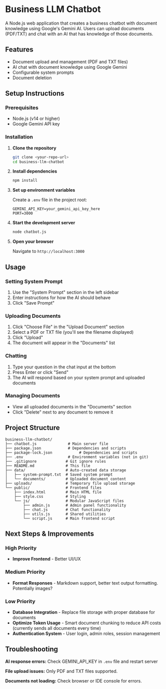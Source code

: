 # Business LLM Chatbot

A Node.js web application that creates a business chatbot with document knowledge using Google's Gemini AI. Users can upload documents (PDF/TXT) and chat with an AI that has knowledge of those documents.

## Features

- Document upload and management (PDF and TXT files)
- AI chat with document knowledge using Google Gemini
- Configurable system prompts
- Document deletion

## Setup Instructions

### Prerequisites

- Node.js (v14 or higher)
- Google Gemini API key

### Installation

1. **Clone the repository**
   ```bash
   git clone <your-repo-url>
   cd business-llm-chatbot
   ```

2. **Install dependencies**
   ```bash
   npm install
   ```

3. **Set up environment variables**
   
   Create a `.env` file in the project root:
   ```env
   GEMINI_API_KEY=your_gemini_api_key_here
   PORT=3000
   ```

4. **Start the development server**
   ```bash
   node chatbot.js
   ```

5. **Open your browser**
   
   Navigate to `http://localhost:3000`

## Usage

### Setting System Prompt
1. Use the "System Prompt" section in the left sidebar
2. Enter instructions for how the AI should behave
3. Click "Save Prompt"

### Uploading Documents
1. Click "Choose File" in the "Upload Document" section
2. Select a PDF or TXT file (you'll see the filename displayed)
3. Click "Upload"
4. The document will appear in the "Documents" list

### Chatting
1. Type your question in the chat input at the bottom
2. Press Enter or click "Send"
3. The AI will respond based on your system prompt and uploaded documents

### Managing Documents
- View all uploaded documents in the "Documents" section
- Click "Delete" next to any document to remove it

## Project Structure

```
business-llm-chatbot/
├── chatbot.js              # Main server file
├── package.json            # Dependencies and scripts
├── package-lock.json            # Dependencies and scripts
├── .env                    # Environment variables (not in git)
├── .gitignore             # Git ignore rules
├── README.md              # This file
├── data/                  # Auto-created data storage
│   ├── system-prompt.txt  # Saved system prompt
│   └── documents/         # Uploaded document content
├── uploads/               # Temporary file upload storage
└── public/                # Frontend files
    ├── index.html         # Main HTML file
    ├── style.css          # Styling
    └── js/                # Modular JavaScript files
        ├── admin.js       # Admin panel functionality
        ├── chat.js        # Chat functionality
        ├── utils.js       # Shared utilities
        └── script.js      # Main frontend script

```

## Next Steps & Improvements

### High Priority
- **Improve Frontend** - Better UI/UX

### Medium Priority  
- **Format Responses** - Markdown support, better text output formatting. Potentially images?

### Low Priority
- **Database Integration** - Replace file storage with proper database for documents
- **Optimize Token Usage** - Smart document chunking to reduce API costs (currently sends all documents every time)
- **Authentication System** - User login, admin roles, session management

## Troubleshooting

**AI response errors:** Check GEMINI_API_KEY in `.env` file and restart server

**File upload issues:** Only PDF and TXT files supported.

**Documents not loading:** Check browser or IDE console for errors.
